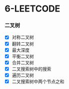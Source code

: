 # 6-LEETCODE

### 二叉树

- [x] 对称二叉树
- [x] 翻转二叉树
- [x] 最大深度
- [x] 平衡二叉树
- [x] 合并二叉树
- [x] 二叉搜索树中的搜索
- [x] 遍历二叉树
- [x] 二叉搜索树中两个节点之和
